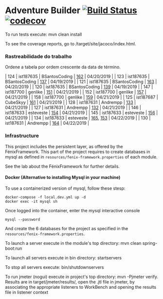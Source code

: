 # Adventure Builder [![Build Status](https://travis-ci.com/tecnico-softeng/es19tg_13-project.svg?token=18mQisuv59o2ZBZknWxY&branch=develop)](https://travis-ci.com/tecnico-softeng/es19tg_13-project)[![codecov](https://codecov.io/gh/tecnico-softeng/es19tg_13-project/branch/develop/graph/badge.svg?token=3UtdufKikD)](https://codecov.io/gh/tecnico-softeng/es19tg_13-project)


To run tests execute: mvn clean install

To see the coverage reports, go to <module name>/target/site/jacoco/index.html.

### Rastreabilidade do trabalho

Ordene a tabela por ordem crescente da data de término.

|   124      |   ist187635             |    BSantosCoding        |   [162](https://github.com/tecnico-softeng/es19tg_13-project/pull/162)                  |    04/20/2019                |
|   123      |   ist187635             |     BSantosCoding       |   [137](https://github.com/tecnico-softeng/es19tg_13-project/pull/137)                  |    04/19/2019                |
|   121      |   ist187635             |    BSantosCoding        |   [163](https://github.com/tecnico-softeng/es19tg_13-project/pull/163)                 |     04/20/2019               |
|   120      |   ist187635             |    BSantosCoding        |   [139](https://github.com/tecnico-softeng/es19tg_13-project/pull/139)                  |     04/19/2019               |
|   147      |   ist187700             |    genlike              |   [151](https://github.com/tecnico-softeng/es19tg_13-project/pull/151)                  |    04/21/2019                |
|   152      |   ist187700             |    genlike              |   [157](https://github.com/tecnico-softeng/es19tg_13-project/pull/157)                  |    04/21/2019                |
|   158      |   ist187700             |    genlike              |   [159](https://github.com/tecnico-softeng/es19tg_13-project/pull/159)                  |    04/21/2019                |
|   125      |   ist187687             |    CubeSkyy              |   [161](https://github.com/tecnico-softeng/es19tg_13-project/pull/161)                  |    04/21/2019                |
|   128      |   ist187631             |    Andrempp              |   [133](https://github.com/tecnico-softeng/es19tg_13-project/pull/133)                  |    04/21/2019                |
|   127      |   ist187631             |    Andrempp              |   [132](https://github.com/tecnico-softeng/es19tg_13-project/pull/132)                  |    04/21/2019                |
| 146        | ist187633          | esteveste               | [154](https://github.com/tecnico-softeng/es19tg_13-project/pull/154) | 04/21/2019 |
| 145        | ist187633          | esteveste               | [156](https://github.com/tecnico-softeng/es19tg_13-project/pull/156) | 04/21/2019 |
| 134        | ist187633          | esteveste               | [165](https://github.com/tecnico-softeng/es19tg_13-project/pull/165), [153](https://github.com/tecnico-softeng/es19tg_13-project/pull/153) | 04/22/2019 |
|   130      |   ist187631             |    Andrempp              |   [164](https://github.com/tecnico-softeng/es19tg_13-project/pull/164)                  |    04/22/2019                |





### Infrastructure

This project includes the persistent layer, as offered by the FénixFramework.
This part of the project requires to create databases in mysql as defined in `resources/fenix-framework.properties` of each module.

See the lab about the FénixFramework for further details.

#### Docker (Alternative to installing Mysql in your machine)

To use a containerized version of mysql, follow these stesp:

```
docker-compose -f local.dev.yml up -d
docker exec -it mysql sh
```

Once logged into the container, enter the mysql interactive console

```
mysql --password
```

And create the 6 databases for the project as specified in
the `resources/fenix-framework.properties`.

To launch a server execute in the module's top directory: mvn clean spring-boot:run

To launch all servers execute in bin directory: startservers

To stop all servers execute: bin/shutdownservers

To run jmeter (nogui) execute in project's top directory: mvn -Pjmeter verify. Results are in target/jmeter/results/, open the .jtl file in jmeter, by associating the appropriate listeners to WorkBench and opening the results file in listener context
